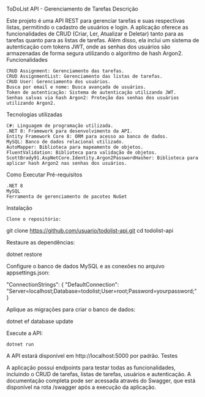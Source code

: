 ToDoList API - Gerenciamento de Tarefas
Descrição

Este projeto é uma API REST para gerenciar tarefas e suas respectivas listas, permitindo o cadastro de usuários e login. A aplicação oferece as funcionalidades de CRUD (Criar, Ler, Atualizar e Deletar) tanto para as tarefas quanto para as listas de tarefas. Além disso, ela inclui um sistema de autenticação com tokens JWT, onde as senhas dos usuários são armazenadas de forma segura utilizando o algoritmo de hash Argon2.
Funcionalidades

    CRUD Assignment: Gerenciamento das tarefas.
    CRUD AssignmentList: Gerenciamento das listas de tarefas.
    CRUD User: Gerenciamento dos usuários.
    Busca por email e nome: Busca avançada de usuários.
    Token de autenticação: Sistema de autenticação utilizando JWT.
    Senhas salvas via hash Argon2: Proteção das senhas dos usuários utilizando Argon2.

Tecnologias utilizadas

    C#: Linguagem de programação utilizada.
    .NET 8: Framework para desenvolvimento da API.
    Entity Framework Core 8: ORM para acesso ao banco de dados.
    MySQL: Banco de dados relacional utilizado.
    AutoMapper: Biblioteca para mapeamento de objetos.
    FluentValidation: Biblioteca para validação de objetos.
    ScottBrady91.AspNetCore.Identity.Argon2PasswordHasher: Biblioteca para aplicar hash Argon2 nas senhas dos usuários.

Como Executar
Pré-requisitos

    .NET 8
    MySQL
    Ferramenta de gerenciamento de pacotes NuGet

Instalação

    Clone o repositório:

git clone https://github.com/usuario/todolist-api.git
cd todolist-api

Restaure as dependências:

dotnet restore

Configure o banco de dados MySQL e as conexões no arquivo appsettings.json:

"ConnectionStrings": {
  "DefaultConnection": "Server=localhost;Database=todolist;User=root;Password=yourpassword;"
}

Aplique as migrações para criar o banco de dados:

dotnet ef database update

Execute a API:

    dotnet run

A API estará disponível em http://localhost:5000 por padrão.
Testes

A aplicação possui endpoints para testar todas as funcionalidades, incluindo o CRUD de tarefas, listas de tarefas, usuários e autenticação. A documentação completa pode ser acessada através do Swagger, que está disponível na rota /swagger após a execução da aplicação.


